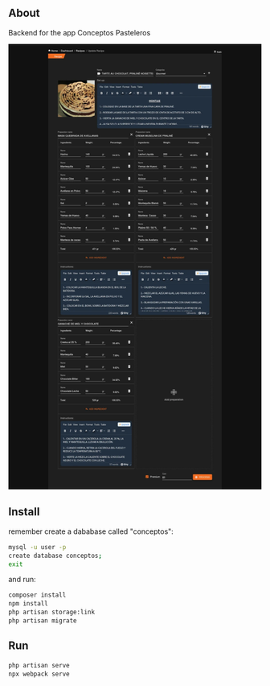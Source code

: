 ## About
Backend for the app Conceptos Pasteleros

<div align="center">

<img src="https://github.com/samurayjedi/conceptos-pasteleros-backend/blob/main/readme/app.webp" alt="App">

</div>

## Install

remember create a dababase called "conceptos":

```bash
mysql -u user -p
create database conceptos;
exit
```

and run:

```bash
composer install
npm install
php artisan storage:link
php artisan migrate
```

## Run

```bash
php artisan serve
npx webpack serve
```
